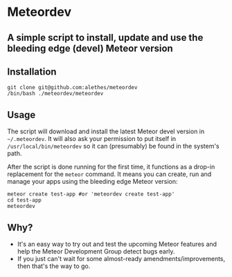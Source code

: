 Meteordev
=========

A simple script to install, update and use the bleeding edge (devel) Meteor version
-----------------------------------------------------------------------------------

Installation
------------
```
git clone git@github.com:alethes/meteordev
/bin/bash ./meteordev/meteordev
```

Usage
-----

The script will download and install the latest Meteor devel version in `~/.meteordev`.
It will also ask your permission to put itself in `/usr/local/bin/meteordev` so it can (presumably) be found in the system's path.

After the script is done running for the first time, it functions as a drop-in replacement for the `meteor` command.
It means you can create, run and manage your apps using the bleeding edge Meteor version:
```
meteor create test-app #or 'meteordev create test-app'
cd test-app
meteordev
```

Why?
----

* It's an easy way to try out and test the upcoming Meteor features and help the Meteor Development Group detect bugs early.
* If you just can't wait for some almost-ready amendments/improvements, then that's the way to go.
